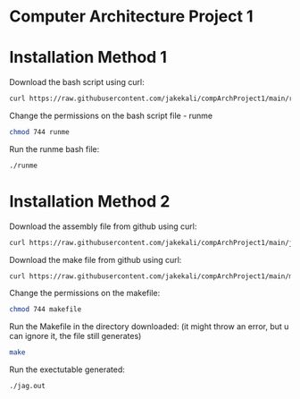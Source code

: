 # Computer Architecture Project 1

# Installation Method 1
Download the bash script using curl: 
```bash
curl https://raw.githubusercontent.com/jakekali/compArchProject1/main/runme --output runme
```
Change the permissions on the bash script file - runme
```bash
chmod 744 runme
```
Run the runme bash file: 
```bash
./runme
```

# Installation Method 2
Download the assembly file from github using curl:
```bash
curl https://raw.githubusercontent.com/jakekali/compArchProject1/main/jag.s --output jag.s
```
Download the make file from github using curl: 
```bash
curl https://raw.githubusercontent.com/jakekali/compArchProject1/main/makefile --output makefile
```
Change the permissions on the makefile: 
```bash
chmod 744 makefile
```
Run the Makefile in the directory downloaded: (it might throw an error, but u can ignore it, the file still generates)
```bash
make
```
Run the exectutable generated: 
```bash
./jag.out
```

